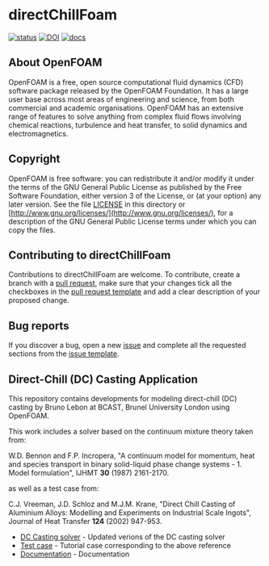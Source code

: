 # directChillFoam

<!-- badges: start -->
[![status](https://joss.theoj.org/papers/71097ad0617d8fd3da4c5196877ccb73/status.svg)](https://joss.theoj.org/papers/71097ad0617d8fd3da4c5196877ccb73)
[![DOI](https://zenodo.org/badge/263608946.svg)](https://zenodo.org/badge/latestdoi/263608946)
[![docs](https://img.shields.io/readthedocs/d?color=green)](https://blebon.com/directChillFoam)
<!-- badges: end -->

## About OpenFOAM  

  OpenFOAM is a free, open source computational fluid dynamics (CFD) software
  package released by the OpenFOAM Foundation. It has a large user base across
  most areas of engineering and science, from both commercial and academic
  organisations. OpenFOAM has an extensive range of features to solve anything
  from complex fluid flows involving chemical reactions, turbulence and heat
  transfer, to solid dynamics and electromagnetics.

## Copyright  

  OpenFOAM is free software: you can redistribute it and/or modify it under the
  terms of the GNU General Public License as published by the Free Software
  Foundation, either version 3 of the License, or (at your option) any later
  version.  See the file [LICENSE](LICENSE) in this directory or
  [http://www.gnu.org/licenses/](http://www.gnu.org/licenses/), for a description of the GNU General Public
  License terms under which you can copy the files.

## Contributing to directChillFoam

  Contributions to directChillFoam are welcome. To contribute, create a branch with a [pull request](https://github.com/blebon/directChillFoam/pulls), make sure that your changes tick all the checkboxes in the [pull request template](https://github.com/blebon/directChillFoam/blob/master/.github/PULL_REQUEST_TEMPLATE/pull_request_template.md) and add a clear description of your proposed change.

## Bug reports

  If you discover a bug, open a new [issue](https://github.com/blebon/directChillFoam/issues/new) and complete all the requested sections from the [issue template](https://github.com/blebon/directChillFoam/blob/master/.github/ISSUE_TEMPLATE/bug_report.md).

## Direct-Chill (DC) Casting Application  

  This repository contains developments for modeling direct-chill (DC) casting
  by Bruno Lebon at BCAST, Brunel University London using OpenFOAM.

  This work includes a solver based on the continuum mixture theory taken from:

  W.D. Bennon and F.P. Incropera, "A continuum model for momentum, heat and
  species transport in binary solid-liquid phase change systems - 1. Model
  formulation", IJHMT **30** (1987) 2161-2170.

  as well as a test case from:
  
  C.J. Vreeman, J.D. Schloz and M.J.M. Krane, "Direct Chill Casting of Aluminium
  Alloys: Modelling and Experiments on Industrial Scale Ingots", Journal of Heat
  Transfer **124** (2002) 947-953.

* [DC Casting solver](applications/solvers/heatTransfer/directChillFoam) - Updated verions of the DC casting solver
* [Test case](tutorials/heatTransfer/directChillFoam/Vreeman2002) - Tutorial case corresponding to the above reference
* [Documentation](https://blebon.com/directChillFoam/) - Documentation
